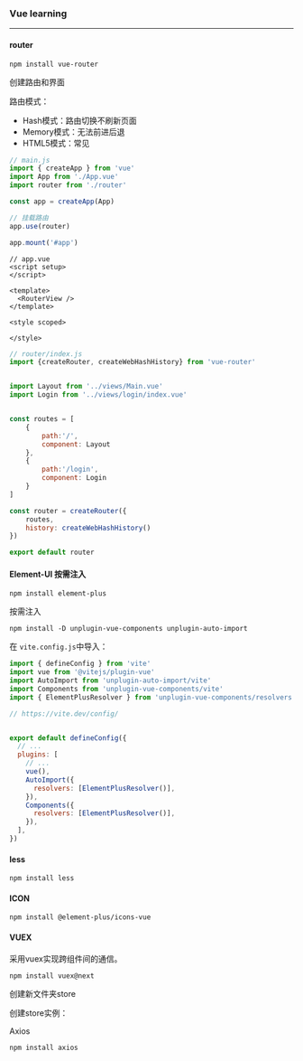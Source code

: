 ### Vue learning

---

#### router

`npm install vue-router`

创建路由和界面

路由模式：

+ Hash模式：路由切换不刷新页面
+ Memory模式：无法前进后退
+ HTML5模式：常见

```javascript
// main.js
import { createApp } from 'vue'
import App from './App.vue'
import router from './router'

const app = createApp(App)

// 挂载路由
app.use(router)

app.mount('#app')

```

```vue
// app.vue
<script setup>
</script>

<template>
  <RouterView />
</template>

<style scoped>

</style>

```

```javascript
// router/index.js
import {createRouter, createWebHashHistory} from 'vue-router'


import Layout from '../views/Main.vue'
import Login from '../views/login/index.vue'


const routes = [
    {
        path:'/',
        component: Layout
    },
    {
        path:'/login',
        component: Login
    }
]

const router = createRouter({
    routes,
    history: createWebHashHistory()
})

export default router
```

#### Element-UI 按需注入

`npm install element-plus`

按需注入

`npm install -D unplugin-vue-components unplugin-auto-import`

在 `vite.config.js`中导入：

```js
import { defineConfig } from 'vite'
import vue from '@vitejs/plugin-vue'
import AutoImport from 'unplugin-auto-import/vite'
import Components from 'unplugin-vue-components/vite'
import { ElementPlusResolver } from 'unplugin-vue-components/resolvers'

// https://vite.dev/config/


export default defineConfig({
  // ...
  plugins: [
    // ...
    vue(),
    AutoImport({
      resolvers: [ElementPlusResolver()],
    }),
    Components({
      resolvers: [ElementPlusResolver()],
    }),
  ],
})
```

#### less

`npm install less`

#### ICON

`npm install @element-plus/icons-vue`

#### VUEX

采用vuex实现跨组件间的通信。

`npm install vuex@next`

创建新文件夹store

创建store实例：



Axios

`npm install axios`
